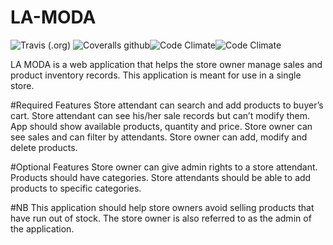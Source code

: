 # LA-MODA

![Travis (.org)](https://img.shields.io/travis/itunucole/:repo.svg) ![Coveralls github](https://img.shields.io/coveralls/itunucole/jekyll/jekyll.svg)![Code Climate](https://img.shields.io/codeclimate/coverage/jekyll/jekyll.svg)![Code Climate](https://img.shields.io/codeclimate/coverage-letter/jekyll/jekyll.svg)


LA MODA is a web application that helps the store owner manage sales and product inventory records. This application is meant for use in a single store.

#Required Features
Store attendant can search and add products to buyer’s cart.
Store attendant can see his/her sale records but can’t modify them.
App should show available products, quantity and price.
Store owner can see sales and can filter by attendants.
Store owner can add, modify and delete products.


#Optional Features
Store owner can give admin rights to a store attendant.
Products should have categories.
Store attendants should be able to add products to specific categories.

#NB
This application should help store owners avoid selling products that have run out of stock.
The store owner is also referred to as the admin of the application.

